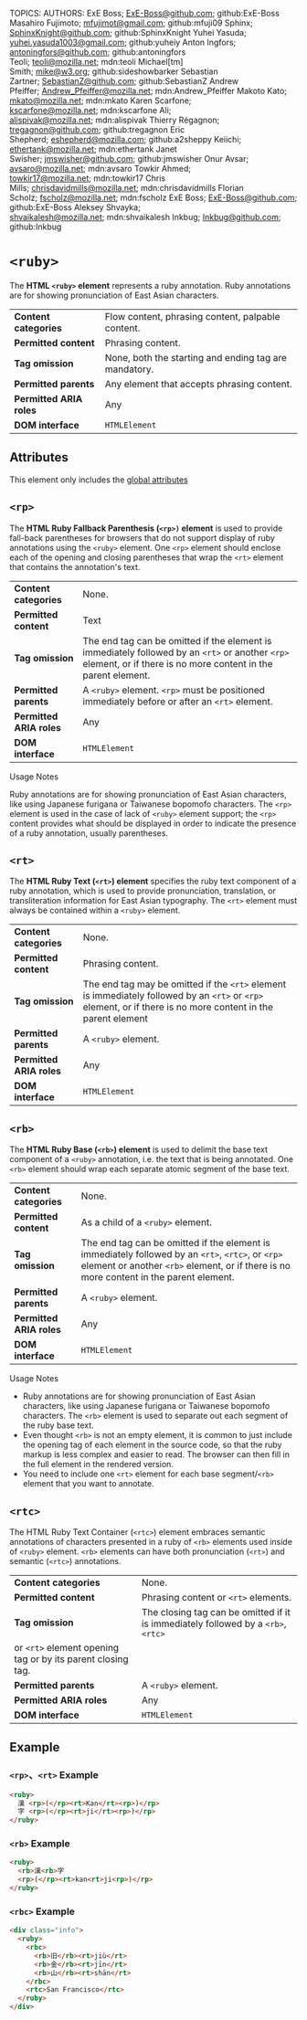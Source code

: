 TOPICS: <ruby>
        <rp>
        <rt>
        <rb>
        <rtc>
AUTHORS: ExE Boss; ExE-Boss@github.com; github:ExE-Boss
         Masahiro Fujimoto; mfujimot@gmail.com; github:mfuji09
         Sphinx; SphinxKnight@github.com; github:SphinxKnight
         Yuhei Yasuda; yuhei.yasuda1003@gmail.com; github:yuheiy
         Anton Ingfors; antoningfors@github.com; github:antoningfors
         Teoli; teoli@mozilla.net; mdn:teoli
         Michael[tm] Smith; mike@w3.org; github:sideshowbarker
         Sebastian Zartner; SebastianZ@github.com; github:SebastianZ
         Andrew Pfeiffer; Andrew_Pfeiffer@mozilla.net; mdn:Andrew_Pfeiffer
         Makoto Kato; mkato@mozilla.net; mdn:mkato
         Karen Scarfone; kscarfone@mozilla.net; mdn:kscarfone
         Ali; alispivak@mozilla.net; mdn:alispivak
         Thierry Régagnon; tregagnon@github.com; github:tregagnon
         Eric Shepherd; eshepherd@mozilla.com; github:a2sheppy
         Keiichi; ethertank@mozilla.net; mdn:ethertank
         Janet Swisher; jmswisher@github.com; github:jmswisher
         Onur Avsar; avsaro@mozilla.net; mdn:avsaro
         Towkir Ahmed; towkir17@mozilla.net; mdn:towkir17
         Chris Mills; chrisdavidmills@mozilla.net; mdn:chrisdavidmills
         Florian Scholz; fscholz@mozilla.net; mdn:fscholz
         ExE Boss; ExE-Boss@github.com; github:ExE-Boss
         Aleksey Shvayka; shvaikalesh@mozilla.net; mdn:shvaikalesh
         Inkbug; Inkbug@github.com; github:Inkbug

# `<ruby>`

The **HTML `<ruby>` element** represents a ruby annotation. Ruby annotations are for showing
pronunciation of East Asian characters.

|  |  |
| :-- | :-- |
| **Content categories** | Flow content, phrasing content, palpable content.|
| **Permitted content** | Phrasing content.|
| **Tag omission** | None, both the starting and ending tag are mandatory.|
| **Permitted parents** | Any element that accepts phrasing content.|
| **Permitted ARIA roles** | Any |
| **DOM interface** | `HTMLElement` |

## Attributes

This element only includes the [global attributes](https://wiki.developer.mozilla.org/en-US/docs/HTML/Global_attributes)

## `<rp>`

The **HTML Ruby Fallback Parenthesis (`<rp>)` element** is used to provide fall-back parentheses for
browsers that do not support display of ruby annotations using the `<ruby>` element. One `<rp>`
element should enclose each of the opening and closing parentheses that wrap the `<rt>` element
that contains the annotation's text.

|  |  |
| :-- | :-- |
| **Content categories** | None. |
| **Permitted content** | Text |
| **Tag omission** | The end tag can be omitted if the element is immediately followed by an `<rt>` or another `<rp>` element, or if there is no more content in the parent element. |
| **Permitted parents** | A `<ruby>` element. `<rp>` must be positioned immediately before or after an `<rt>` element. |
| **Permitted ARIA roles** | Any |
| **DOM interface** | `HTMLElement` |

Usage Notes

Ruby annotations are for showing pronunciation of East Asian characters, like using Japanese
furigana or Taiwanese bopomofo characters. The `<rp>` element is used in the case of lack of `<ruby>`
element support; the `<rp>` content provides what should be displayed in order to indicate the
presence of a ruby annotation, usually parentheses.

## `<rt>`

The **HTML Ruby Text (`<rt>`) element** specifies the ruby text component of a ruby annotation,
which is used to provide pronunciation, translation, or transliteration information for East Asian
typography. The `<rt>` element must always be contained within a `<ruby>` element.

|  |  |
| :-- | :-- |
| **Content categories** | None. |
| **Permitted content** | Phrasing content.|
| **Tag omission** | The end tag may be omitted if the `<rt>` element is immediately followed by an `<rt>` or `<rp>` element, or if there is no more content in the parent element|
| **Permitted parents** | A `<ruby>` element.|
| **Permitted ARIA roles** | Any |
| **DOM interface** | `HTMLElement` |

## `<rb>`

The **HTML Ruby Base (`<rb>`) element** is used to delimit the base text component of a  `<ruby>`
annotation, i.e. the text that is being annotated. One `<rb>` element should wrap each separate
atomic segment of the base text.

|  |  |
| :-- | :-- |
| **Content categories** | None. |
| **Permitted content** | As a child of a `<ruby>` element.|
| **Tag omission** | The end tag can be omitted if the element is immediately followed by an `<rt>`, `<rtc>`, or `<rp>` element or another `<rb>` element, or if there is no more content in the parent element. |
| **Permitted parents** | A `<ruby>` element. |
| **Permitted ARIA roles** | Any |
| **DOM interface** | `HTMLElement` |

Usage Notes

- Ruby annotations are for showing pronunciation of East Asian characters, like using Japanese
furigana or Taiwanese bopomofo characters. The `<rb>` element is used to separate out each segment
of the ruby base text.
- Even thought `<rb>` is not an empty element, it is common to just include the opening tag of each
element in the source code, so that the ruby markup is less complex and easier to read. The browser
can then fill in the full element in the rendered version.
- You need to include one `<rt>` element for each base segment/`<rb>` element that you want to annotate.

## `<rtc>`

The HTML Ruby Text Container (`<rtc>`) element embraces semantic annotations of characters
presented in a ruby of `<rb>` elements used inside of `<ruby>` element. `<rb>` elements can have
both pronunciation (`<rt>`) and semantic (`<rtc>`) annotations.

|  |  |
| :-- | :-- |
| **Content categories** | None.
| **Permitted content** | Phrasing content or `<rt>` elements.
| **Tag omission** | The closing tag can be omitted if it is immediately followed by a `<rb>`, `<rtc>`
or `<rt>` element opening tag or by its parent closing tag. |
| **Permitted parents** | A `<ruby>` element. |
| **Permitted ARIA roles** | Any |
| **DOM interface** | `HTMLElement` |

## Example

### `<rp>`、`<rt>` Example

```html
<ruby>
  漢 <rp>(</rp><rt>Kan</rt><rp>)</rp>
  字 <rp>(</rp><rt>ji</rt><rp>)</rp>
</ruby>
```

### `<rb>` Example

```html
<ruby>
  <rb>漢<rb>字
  <rp>(</rp><rt>kan<rt>ji<rp>)</rp>
</ruby>
```

### `<rbc>` Example

```html
<div class="info">
  <ruby>
    <rbc>
      <rb>旧</rb><rt>jiù</rt>
      <rb>金</rb><rt>jīn</rt>
      <rb>山</rb><rt>shān</rt>
    </rbc>
    <rtc>San Francisco</rtc>
  </ruby>
</div>
```
